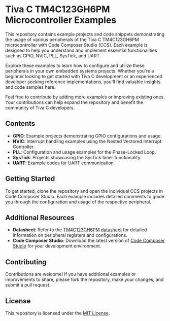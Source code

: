 # Tiva C TM4C123GH6PM Microcontroller Examples

This repository contains example projects and code snippets demonstrating the usage of various peripherals of the Tiva C TM4C123GH6PM microcontroller with Code Composer Studio (CCS). Each example is designed to help you understand and implement essential functionalities such as GPIO, NVIC, PLL, SysTick, and UART.

Explore these examples to learn how to configure and utilize these peripherals in your own embedded systems projects. Whether you're a beginner looking to get started with Tiva C development or an experienced developer seeking reference implementations, you'll find valuable insights and code samples here.

Feel free to contribute by adding more examples or improving existing ones. Your contributions can help expand the repository and benefit the community of Tiva C developers.

## Contents

- **GPIO**: Example projects demonstrating GPIO configurations and usage.
- **NVIC**: Interrupt handling examples using the Nested Vectored Interrupt Controller.
- **PLL**: Configuration and usage examples for the Phase-Locked Loop.
- **SysTick**: Projects showcasing the SysTick timer functionality.
- **UART**: Example codes for UART communication.

## Getting Started

To get started, clone the repository and open the individual CCS projects in Code Composer Studio. Each example includes detailed comments to guide you through the configuration and usage of the respective peripheral.

## Additional Resources

- **Datasheet**: Refer to the [TM4C123GH6PM datasheet](https://www.ti.com/lit/ds/symlink/tm4c123gh6pm.pdf) for detailed information on peripheral registers and configurations.
- **Code Composer Studio**: Download the latest version of [Code Composer Studio](https://www.ti.com/tool/CCSTUDIO) for your development environment.

## Contributing

Contributions are welcome! If you have additional examples or improvements to share, please fork the repository, make your changes, and submit a pull request.

## License

This repository is licensed under the [MIT License](LICENSE).
